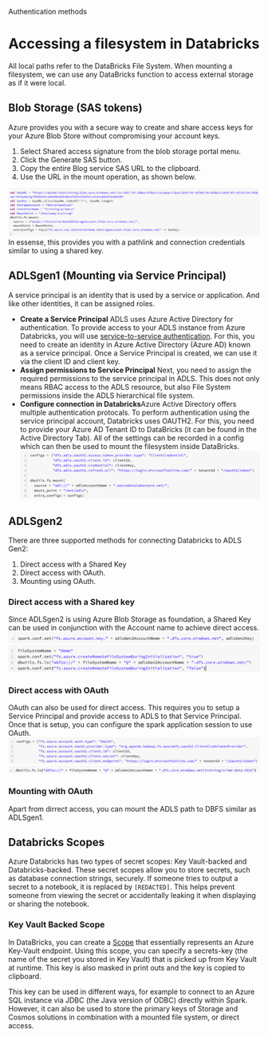 Authentication methods

# Accessing a filesystem in Databricks

All local paths refer to the DataBricks File System. When mounting a filesystem, we can use any DataBricks function to access external storage as if it were local. 

## Blob Storage (SAS tokens)
Azure provides you with a secure way to create and share access keys for your Azure Blob Store without compromising your account keys. 
1. Select Shared access signature from the blob storage portal menu.
2. Click the Generate SAS button.
3. Copy the entire Blog service SAS URL to the clipboard.
4. Use the URL in the mount operation, as shown below.

![a0f3452301317424ae3347846521b352.png](../_resources/1dfec9568ae14588af7339a55c4db801.png)
In essense, this provides you with a pathlink and connection credentials similar to using a shared key. 

## ADLSgen1 (Mounting via Service Principal)
A service principal is an identity that is used by a service or application. And like other identities, it can be assigned roles.

- **Create a Service Principal** ADLS uses Azure Active Directory for authentication. To provide access to your ADLS instance from Azure Databricks, you will use [service-to-service authentication](https://docs.microsoft.com/en-us/azure/data-lake-store/data-lake-store-service-to-service-authenticate-using-active-directory). For this, you need to create an identity in Azure Active Directory (Azure AD) known as a service principal. Once a Service Principal is created, we can use it via the client ID and client key. 
- **Assign permissions to Service Principal** Next, you need to assign the required permissions to the service principal in ADLS. This does not only means RBAC access to the ADLS resource, but also File System permissions inside the ADLS hierarchical file system. 
- **Configure connection in Databricks**Azure Active Directory offers multiple authentication protocals. To perform authentication using the service principal account, Databricks uses OAUTH2. For this, you need to provide your Azure AD Tenant ID to DataBricks (it can be found in the Active Directory Tab). All of the settings can be recorded in a config which can then be used to mount the filesystem inside DataBricks. 
![9b3ccca6c586b162f16f68b9576914c3.png](../_resources/f554f9fdfb964f079b7015974fb1026d.png)


## ADLSgen2
There are three supported methods for connecting Databricks to ADLS Gen2:

1. Direct access with a Shared Key 
2. Direct access with OAuth.
3. Mounting using OAuth.

### Direct access with a Shared key
Since ADLSgen2 is using Azure Blob Storage as foundation, a Shared Key can be used in conjunction with the Account name to achieve direct access. 
![a961b2511158b234d77d7698142c136d.png](../_resources/3b247e9470224ce59e15e7a5b9e201f6.png)
![a97ac4ae44150b1b440e68ab6564d101.png](../_resources/9ac07a627e144895913b68dbcd2474b7.png)

### Direct access with OAuth
OAuth can also be used for direct access. This requires you to setup a Service Principal and provide access to ADLS to that Service Principal. Once that is setup, you can configure the spark application session to use OAuth. 
![3af8dbc6ca953458bb97fe7e02011ca0.png](../_resources/6a5fcd090e0c464e90f86d91da505f2b.png)
![da04d1be0f077245f8b21308b9dd8e8c.png](../_resources/b0dc2928476547869c3c5e67d62330da.png)

### Mounting with OAuth
Apart from dirrect access, you can mount the ADLS path to DBFS similar as ADLSgen1. 

## Databricks Scopes
Azure Databricks has two types of secret scopes: Key Vault-backed and Databricks-backed. These secret scopes allow you to store secrets, such as database connection strings, securely. If someone tries to output a secret to a notebook, it is replaced by `[REDACTED]`. This helps prevent someone from viewing the secret or accidentally leaking it when displaying or sharing the notebook.

### Key Vault Backed Scope
In DataBricks, you can create a [Scope](https://westeurope.azuredatabricks.net/#secrets/createScope) that essentially represents an Azure Key-Vault endpoint. Using this scope, you can specify a secrets-key (the name of the secret you stored in Key Vault) that is picked up from Key Vault at runtime. This key is also masked in print outs and the key is copied to clipboard. 

This key can be used in different ways, for example to connect to an Azure SQL instance via JDBC (the Java version of ODBC) directly within Spark. However, it can also be used to store the primary keys of Storage and Cosmos solutions in combination with a mounted file system, or direct access. 


